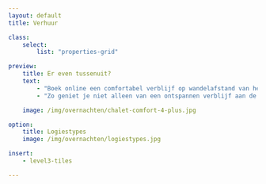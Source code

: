 ```yaml
---
layout: default
title: Verhuur

class:
    select:
        list: "properties-grid"

preview:
    title: Er even tussenuit?
    text:
        - "Boek online een comfortabel verblijf op wandelafstand van het strand."
        - "Zo geniet je niet alleen van een ontspannen verblijf aan de kust, maar bespaar je ook geld: rechtstreeks boeken is altijd 12% goedkoper dan via Booking of Airbnb!"

    image: /img/overnachten/chalet-comfort-4-plus.jpg

option:
    title: Logiestypes
    image: /img/overnachten/logiestypes.jpg

insert:
    - level3-tiles

---
```


